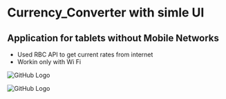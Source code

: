 # Currency_Converter with simle UI
## Application for tablets without Mobile Networks
* Used RBC API to get current rates from internet
* Workin only with Wi Fi

![GitHub Logo](https://habrastorage.org/webt/zw/gv/29/zwgv296kjlzlmbkqmq8rhgigslo.png)

![GitHub Logo](https://habrastorage.org/webt/ua/tz/ey/uatzeyjqs4nf-wzpyvhf4v6cg0q.png)



